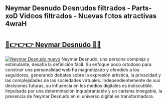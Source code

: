 ## Neymar Desnudo D𝚎sn𝚞dos filtr𝚊dos - Parts-xoD Vid𝚎os filtr𝚊dos - N𝚞evas f𝚘tos atr𝚊ctivas 4wraH

# <h2><a href="http://mb62tn.tromn.icu/?c=Neymar+Desnudo">🔗👉👉👉 Neymar Desnudo 🔗🔗</a></h2>

[![Neymar Desnudo nuevo](https://i.imgur.com/pEAQMta.gif)](http://mb62tn.tromn.icu/?c=Neymar+Desnudo)
Neymar Desnudo, una persona compleja y estimulante, desafía la definición fácil. Su enfoque poco ortodoxo para construir una personalidad web ha magnetizado y ofendido a los seguidores, generando debates sobre la expresión artística, la privacidad y las complejidades de las sociedades virtuales. Independientemente de sus decisiones futuras, su influencia en los medios digitales es indiscutible. Impulsada por una determinación inquebrantable y un carisma innegable, la presencia de Neymar Desnudo en el universo digital es transformadora.
